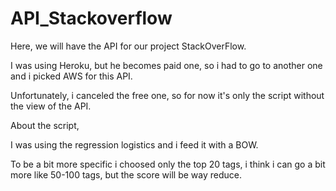 # API_Stackoverflow

Here, we will have the API for our project StackOverFlow.

I was using Heroku, but he becomes paid one, so i had to go to another one and i picked AWS for this API.

Unfortunately, i canceled the free one, so for now it's only the script without the view of the API.

About the script, 

I was using the regression logistics and i feed it with a BOW.

To be a bit more specific i choosed only the top 20 tags, i think i can go a bit more like 50-100 tags, but the score will be way reduce.
